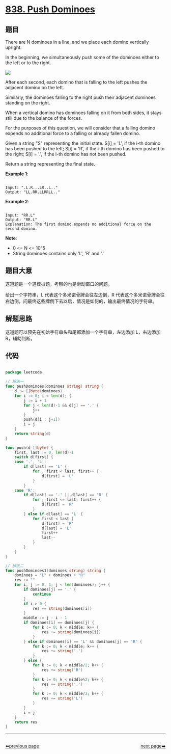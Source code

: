 # [838. Push Dominoes](https://leetcode.com/problems/push-dominoes/)

## 题目

There are N dominoes in a line, and we place each domino vertically upright.

In the beginning, we simultaneously push some of the dominoes either to the left or to the right.

![](https://s3-lc-upload.s3.amazonaws.com/uploads/2018/05/18/domino.png)


After each second, each domino that is falling to the left pushes the adjacent domino on the left.

Similarly, the dominoes falling to the right push their adjacent dominoes standing on the right.

When a vertical domino has dominoes falling on it from both sides, it stays still due to the balance of the forces.

For the purposes of this question, we will consider that a falling domino expends no additional force to a falling or already fallen domino.

Given a string "S" representing the initial state. S[i] = 'L', if the i-th domino has been pushed to the left; S[i] = 'R', if the i-th domino has been pushed to the right; S[i] = '.', if the i-th domino has not been pushed.

Return a string representing the final state. 


**Example 1**:

```

Input: ".L.R...LR..L.."
Output: "LL.RR.LLRRLL.."

```

**Example 2**:

```

Input: "RR.L"
Output: "RR.L"
Explanation: The first domino expends no additional force on the second domino.

```


**Note**:

- 0 <= N <= 10^5
- String dominoes contains only 'L', 'R' and '.'


## 题目大意

这道题是一个道模拟题，考察的也是滑动窗口的问题。

给出一个字符串，L 代表这个多米诺骨牌会往左边倒，R 代表这个多米诺骨牌会往右边倒，问最终这些牌倒下去以后，情况是如何的，输出最终情况的字符串。

## 解题思路

这道题可以预先在初始字符串头和尾都添加一个字符串，左边添加 L，右边添加 R，辅助判断。



## 代码

```go

package leetcode

// 解法一
func pushDominoes(dominoes string) string {
	d := []byte(dominoes)
	for i := 0; i < len(d); {
		j := i + 1
		for j < len(d)-1 && d[j] == '.' {
			j++
		}
		push(d[i : j+1])
		i = j
	}
	return string(d)
}

func push(d []byte) {
	first, last := 0, len(d)-1
	switch d[first] {
	case '.', 'L':
		if d[last] == 'L' {
			for ; first < last; first++ {
				d[first] = 'L'
			}
		}
	case 'R':
		if d[last] == '.' || d[last] == 'R' {
			for ; first <= last; first++ {
				d[first] = 'R'
			}
		} else if d[last] == 'L' {
			for first < last {
				d[first] = 'R'
				d[last] = 'L'
				first++
				last--
			}
		}
	}
}

// 解法二
func pushDominoes1(dominoes string) string {
	dominoes = "L" + dominoes + "R"
	res := ""
	for i, j := 0, 1; j < len(dominoes); j++ {
		if dominoes[j] == '.' {
			continue
		}
		if i > 0 {
			res += string(dominoes[i])
		}
		middle := j - i - 1
		if dominoes[i] == dominoes[j] {
			for k := 0; k < middle; k++ {
				res += string(dominoes[i])
			}
		} else if dominoes[i] == 'L' && dominoes[j] == 'R' {
			for k := 0; k < middle; k++ {
				res += string('.')
			}
		} else {
			for k := 0; k < middle/2; k++ {
				res += string('R')
			}
			for k := 0; k < middle%2; k++ {
				res += string('.')
			}
			for k := 0; k < middle/2; k++ {
				res += string('L')
			}
		}
		i = j
	}
	return res
}

```



----------------------------------------------
<div style="display: flex;justify-content: space-between;align-items: center;">
<p><a href="https://books.halfrost.com/leetcode/ChapterFour/0800~0899/0836.Rectangle-Overlap/">⬅️previous page</a></p>
<p><a href="https://books.halfrost.com/leetcode/ChapterFour/0800~0899/0839.Similar-String-Groups/">next page➡️</a></p>
</div>

